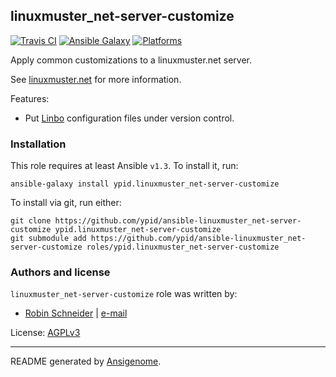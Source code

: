 ## linuxmuster_net-server-customize

[![Travis CI](http://img.shields.io/travis/ypid/ansible-linuxmuster_net-server-customize.svg?style=flat)](http://travis-ci.org/ypid/ansible-linuxmuster_net-server-customize)
[![Ansible Galaxy](http://img.shields.io/badge/galaxy-ypid.linuxmuster_net–server–customize-660198.svg?style=flat)](https://galaxy.ansible.com/list#/roles/4054)
[![Platforms](http://img.shields.io/badge/platforms-ubuntu-lightgrey.svg?style=flat)](#)


Apply common customizations to a linuxmuster.net server.

See [linuxmuster.net](https://linuxmuster.net) for more information.

Features:

* Put [Linbo](https://de.wikipedia.org/wiki/LINBO) configuration files under version control.

### Installation

This role requires at least Ansible `v1.3`. To install it, run:

    ansible-galaxy install ypid.linuxmuster_net-server-customize

To install via git, run either:

    git clone https://github.com/ypid/ansible-linuxmuster_net-server-customize ypid.linuxmuster_net-server-customize
    git submodule add https://github.com/ypid/ansible-linuxmuster_net-server-customize roles/ypid.linuxmuster_net-server-customize







### Authors and license

`linuxmuster_net-server-customize` role was written by:

- [Robin Schneider](https://github.com/ypid) | [e-mail](mailto:ypid@riseup.net)

License: [AGPLv3](https://tldrlegal.com/license/gnu-affero-general-public-license-v3-%28agpl-3.0%29)

***

README generated by [Ansigenome](https://github.com/nickjj/ansigenome/).
